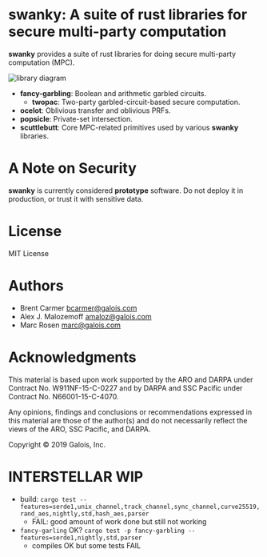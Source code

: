 # **swanky**: A suite of rust libraries for secure multi-party computation

**swanky** provides a suite of rust libraries for doing secure multi-party
computation (MPC).

![library diagram](diagram.png)

* **fancy-garbling**: Boolean and arithmetic garbled circuits.
  * **twopac**: Two-party garbled-circuit-based secure computation.
* **ocelot**: Oblivious transfer and oblivious PRFs.
* **popsicle**: Private-set intersection.
* **scuttlebutt**: Core MPC-related primitives used by various **swanky**
  libraries.

# A Note on Security

**swanky** is currently considered **prototype** software. Do not deploy it in
production, or trust it with sensitive data.

# License

MIT License

# Authors

- Brent Carmer <bcarmer@galois.com>
- Alex J. Malozemoff <amaloz@galois.com>
- Marc Rosen <marc@galois.com>

# Acknowledgments

This material is based upon work supported by the ARO and DARPA under Contract
No. W911NF-15-C-0227 and by DARPA and SSC Pacific under Contract No.
N66001-15-C-4070.

Any opinions, findings and conclusions or recommendations expressed in this
material are those of the author(s) and do not necessarily reflect the views of
the ARO, SSC Pacific, and DARPA.

Copyright © 2019 Galois, Inc.

# INTERSTELLAR WIP

- build: `cargo test --features=serde1,unix_channel,track_channel,sync_channel,curve25519,rand_aes,nightly,std,hash_aes,parser`
  - FAIL: good amount of work done but still not working
- `fancy-garling` OK? `cargo test -p fancy-garbling --features=serde1,nightly,std,parser`
  - compiles OK but some tests FAIL